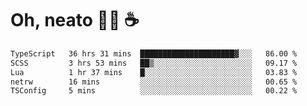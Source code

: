 # Oh, neato 🧑‍💻 ☕

<!--START_SECTION:waka-->

```txt
TypeScript   36 hrs 31 mins  █████████████████████▓░░░   86.00 %
SCSS         3 hrs 53 mins   ██▒░░░░░░░░░░░░░░░░░░░░░░   09.17 %
Lua          1 hr 37 mins    █░░░░░░░░░░░░░░░░░░░░░░░░   03.83 %
netrw        16 mins         ░░░░░░░░░░░░░░░░░░░░░░░░░   00.65 %
TSConfig     5 mins          ░░░░░░░░░░░░░░░░░░░░░░░░░   00.22 %
```

<!--END_SECTION:waka-->
